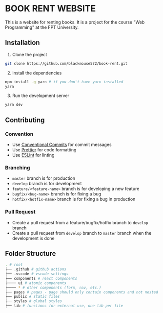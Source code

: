 # BOOK RENT WEBSITE

This is a website for renting books. It is a project for the course "Web Programming" at the FPT University.

## Installation

1. Clone the project

```bash
git clone https://github.com/blackmouse572/book-rent.git
```

2. Install the dependencies

```bash
npm install -g yarn # if you don't have yarn installed
yarn
```

3. Run the development server

```bash
yarn dev
```

## Contributing

### Convention

- Use [Conventional Commits](https://www.conventionalcommits.org/en/v1.0.0/) for commit messages
- Use [Prettier](https://prettier.io/) for code formatting
- Use [ESLint](https://eslint.org/) for linting

### Branching

- `master` branch is for production
- `develop` branch is for development
- `feature/<feature-name>` branch is for developing a new feature
- `bugfix/<bug-name>` branch is for fixing a bug
- `hotfix/<hotfix-name>` branch is for fixing a bug in production

### Pull Request

- Create a pull request from a feature/bugfix/hotfix branch to `develop` branch
- Create a pull request from `develop` branch to `master` branch when the development is done

## Folder Structure

``` bash
. # root
├── .github # github actions
├── .vscode # vscode settings
├── components # react components
├──── ui # atomic components
├──── * # other components (form, nav, etc.)  
├── pages # pages - page should only contain components and not nested
├── public # static files
├── styles # global styles
├── lib # functions for external use, one lib per file

```
